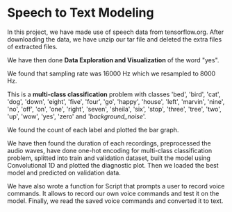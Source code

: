 # Speech to Text Modeling

In this project, we have made use of speech data from tensorflow.org. After downloading the data, we have unzip our tar file and deleted the extra files of extracted files.

We have then done **Data Exploration and Visualization** of the word "yes". 

We found that sampling rate was 16000 Hz which we resampled to 8000 Hz.

This is a **multi-class classification** problem with classes 'bed', 'bird', 'cat', 'dog', 'down', 'eight', 'five', 'four', 'go', 'happy', 'house', 'left', 'marvin', 'nine', 'no', 'off', 'on', 'one', 'right', 'seven', 'sheila', 'six', 'stop', 'three', 'tree', 'two', 'up', 'wow', 'yes', 'zero' and  '_background_noise_'.

We found the count of each label and plotted the bar graph.

We have then found the duration of each recordings, preprocessed the audio waves, have done one-hot encoding for multi-class classification problem, splitted into train and validation dataset, built the model using Convolutional 1D and plotted the diagnostic plot. Then we loaded the best model and predicted on validation data.

We have also wrote a function for Script that prompts a user to record voice commands. It allows to record our own voice commands and test it on the model. Finally, we read the saved voice commands and converted it to text.
